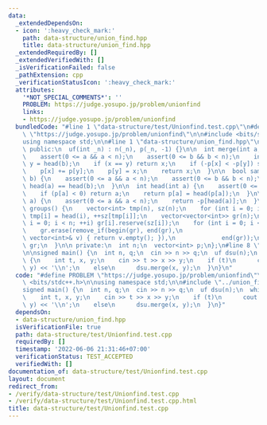 ```yaml
---
data:
  _extendedDependsOn:
  - icon: ':heavy_check_mark:'
    path: data-structure/union_find.hpp
    title: data-structure/union_find.hpp
  _extendedRequiredBy: []
  _extendedVerifiedWith: []
  _isVerificationFailed: false
  _pathExtension: cpp
  _verificationStatusIcon: ':heavy_check_mark:'
  attributes:
    '*NOT_SPECIAL_COMMENTS*': ''
    PROBLEM: https://judge.yosupo.jp/problem/unionfind
    links:
    - https://judge.yosupo.jp/problem/unionfind
  bundledCode: "#line 1 \"data-structure/test/Unionfind.test.cpp\"\n#define PROBLEM\
    \ \"https://judge.yosupo.jp/problem/unionfind\"\n\n#include <bits/stdc++.h>\n\n\
    using namespace std;\n\n#line 1 \"data-structure/union_find.hpp\"\nstruct uf {\n\
    \ public:\n  uf(int _n) : n(_n), p(_n, -1) {}\n\n  int merge(int a, int b) {\n\
    \    assert(0 <= a && a < n);\n    assert(0 <= b && b < n);\n    int x = head(a),\
    \ y = head(b);\n    if (x == y) return x;\n    if (-p[x] < -p[y]) swap(x, y);\n\
    \    p[x] += p[y];\n    p[y] = x;\n    return x;\n  }\n\n  bool same(int a, int\
    \ b) {\n    assert(0 <= a && a < n);\n    assert(0 <= b && b < n);\n    return\
    \ head(a) == head(b);\n  }\n\n  int head(int a) {\n    assert(0 <= a && a < n);\n\
    \    if (p[a] < 0) return a;\n    return p[a] = head(p[a]);\n  }\n\n  int size(int\
    \ a) {\n    assert(0 <= a && a < n);\n    return -p[head(a)];\n  }\n\n  vector<vector<int>>\
    \ groups() {\n    vector<int> tmp(n), sz(n);\n    for (int i = 0; i < n; ++i)\
    \ tmp[i] = head(i), ++sz[tmp[i]];\n    vector<vector<int>> gr(n);\n    for (int\
    \ i = 0; i < n; ++i) gr[i].reserve(sz[i]);\n    for (int i = 0; i < n; ++i) gr[tmp[i]].push_back(i);\n\
    \    gr.erase(remove_if(begin(gr), end(gr),\n                       [&](const\
    \ vector<int>& v) { return v.empty(); }),\n             end(gr));\n    return\
    \ gr;\n  }\n\n private:\n  int n;\n  vector<int> p;\n};\n#line 8 \"data-structure/test/Unionfind.test.cpp\"\
    \n\nsigned main() {\n  int n, q;\n  cin >> n >> q;\n  uf dsu(n);\n  while (q--)\
    \ {\n    int t, x, y;\n    cin >> t >> x >> y;\n    if (t)\n      cout << dsu.same(x,\
    \ y) << '\\n';\n    else\n      dsu.merge(x, y);\n  }\n}\n"
  code: "#define PROBLEM \"https://judge.yosupo.jp/problem/unionfind\"\n\n#include\
    \ <bits/stdc++.h>\n\nusing namespace std;\n\n#include \"../union_find.hpp\"\n\n\
    signed main() {\n  int n, q;\n  cin >> n >> q;\n  uf dsu(n);\n  while (q--) {\n\
    \    int t, x, y;\n    cin >> t >> x >> y;\n    if (t)\n      cout << dsu.same(x,\
    \ y) << '\\n';\n    else\n      dsu.merge(x, y);\n  }\n}"
  dependsOn:
  - data-structure/union_find.hpp
  isVerificationFile: true
  path: data-structure/test/Unionfind.test.cpp
  requiredBy: []
  timestamp: '2022-06-06 21:31:46+07:00'
  verificationStatus: TEST_ACCEPTED
  verifiedWith: []
documentation_of: data-structure/test/Unionfind.test.cpp
layout: document
redirect_from:
- /verify/data-structure/test/Unionfind.test.cpp
- /verify/data-structure/test/Unionfind.test.cpp.html
title: data-structure/test/Unionfind.test.cpp
---
```

